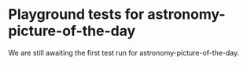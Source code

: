 # Playground tests for astronomy-picture-of-the-day
We are still awaiting the first test run for astronomy-picture-of-the-day.
